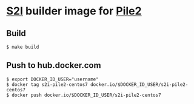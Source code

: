 # [S2I](https://github.com/openshift/source-to-image) builder image for [Pile2](https://github.com/arapov/pile2)

## Build
```
$ make build
```

## Push to hub.docker.com
```
$ export DOCKER_ID_USER="username"
$ docker tag s2i-pile2-centos7 docker.io/$DOCKER_ID_USER/s2i-pile2-centos7
$ docker push docker.io/$DOCKER_ID_USER/s2i-pile2-centos7
```
